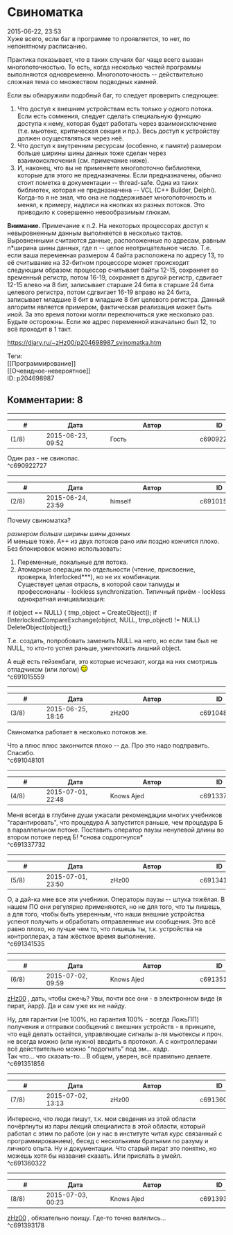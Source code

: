 Свиноматка
==========

  
2015-06-22, 23:53  
 Хуже всего, если баг в программе то проявляется, то нет, по непонятному расписанию.   
   
 Практика показывает, что в таких случаях баг чаще всего вызван многопоточностью. То есть, когда несколько частей программы выполняются одновременно. Многопоточность -- действительно сложная тема со множеством подводных камней.   
   
 Если вы обнаружили подобный баг, то следует проверить следующее:   
 1) Что доступ к внешним устройствам есть только у одного потока. Если есть сомнения, следует сделать специальную функцию доступа к нему, которая будет работать через взаимоисключение (т.е. мьютекс, критическая секция и пр.). Весь доступ к устройству должен осуществляться через неё.   
 2) Что доступ к внутренним ресурсам (особенно, к памяти) размером больше ширины шины данных тоже сделан через взаимоисключения (см. примечание ниже).   
 3) И, наконец, что вы не применяете многопоточно библиотеки, которые для этого не предназначены. Если предназначены, обычно стоит пометка в документации -- thread-safe. Одна из таких библиотек, которая не предназначена -- VCL (C++ Builder, Delphi). Когда-то я не знал, что она не поддерживает многопоточность и менял, к примеру, надписи на кнопках из разных потоков. Это приводило к совершенно невообразимым глюкам.   
   
  **Внимание.**  Примечание к п.2. На некоторых процессорах доступ к невыровненным данным выполняется в несколько тактов. Выровненными считаются данные, расположенные по адресам, равным n\*ширина шины данных, где n -- целое неотрицательное число. Т.е. если ваша переменная размером 4 байта расположена по адресу 13, то её считывание на 32-битном процессоре может происходит следующим образом: процессор считывает байты 12-15, сохраняет во временный регистр, потом 16-19, сохраняет в другой регистр, сдвигает 12-15 влево на 8 бит, записывает старшие 24 бита в старшие 24 бита целевого регистра, потом сдгвигает 16-19 вправо на 24 бита, записывает младшие 8 бит в младшие 8 бит целевого регистра. Данный алгоритм является примером, фактическая реализация может быть иной. За это время потоки могли переключиться уже несколько раз. Будьте осторожны. Если же адрес переменной изначально был 12, то всё проходит в 1 такт.   
  
<https://diary.ru/~zHz00/p204698987_svinomatka.htm>  
  
Теги:  
[[Программирование]]  
[[Очевидное-невероятное]]  
ID: p204698987  


Комментарии: 8
--------------

  


---



|         #         |              Дата              |                     Автор                     |           ID           |
| --- | --- | --- | --- |
| (1/8) | 2015-06-23, 09:52 | Гость | c690922727 |

  
 Один раз - не свинопас.   
 ^c690922727

---



|         #         |              Дата              |                     Автор                     |           ID           |
| --- | --- | --- | --- |
| (2/8) | 2015-06-24, 23:59 | himself | c691015559 |

  
 Почему свиноматка?   
   
  *размером больше ширины шины данных*    
 И меньше тоже. A++ из двух потоков рано или поздно кончится плохо. Без блокировок можно использовать:   
 1. Переменные, локальные для потока.   
 2. Атомарные операции по отдельности (чтение, присвоение, проверка, Interlocked\*\*\*), но не их комбинации.   
 Существует целая отрасль, в которой свои талмуды и профессионалы - lockless synchronization. Типичный приём - lockless однократная инициализация:   
   
 if (object == NULL) { tmp\_object = CreateObject(); if (InterlockedCompareExchange(object, NULL, tmp\_object) != NULL) DeleteObject(object);}   
   
 Т.е. создать, попробовать заменить NULL на него, но если там был не NULL, то кто-то успел раньше, уничтожить лишний object.   
   
 А ещё есть гейзенбаги, это которые исчезают, когда на них смотришь отладчиком (или логом) ![:)](pics/3.gif)   
 ^c691015559

---



|         #         |              Дата              |                     Автор                     |           ID           |
| --- | --- | --- | --- |
| (3/8) | 2015-06-25, 18:16 | zHz00 | c691048101 |

  
 Свиноматка работает в несколько потоков же.   
   
 Что а плюс плюс закончится плохо -- да. Про это надо подправить. Спасибо.   
 ^c691048101

---



|         #         |              Дата              |                     Автор                     |           ID           |
| --- | --- | --- | --- |
| (4/8) | 2015-07-01, 22:48 | Knows Ajed | c691337732 |

  
 Меня всегда в глубине души ужасали рекомендации многих учебников "гарантировать", что процедура А запустится раньше, чем процедура Б в параллельном потоке. Поставить оператор паузы ненулевой длины во втором потоке перед Б! \*снова содрогнулся\*   
 ^c691337732

---



|         #         |              Дата              |                     Автор                     |           ID           |
| --- | --- | --- | --- |
| (5/8) | 2015-07-01, 23:50 | zHz00 | c691341535 |

  
 О, а дай-ка мне все эти учебники. Операторы паузы -- штука тяжёлая. В нашем ПО они регулярно применяются, но не для того, что ты пишешь, а для того, чтобы быть уверенным, что наши внешние устройства успеют получить и обработать отправленные им сообщения. Это всё равно плохо, но лучше чем то, что пишешь ты, т.к. устройства на контроллерах, а там жёсткое время выполнение.   
 ^c691341535

---



|         #         |              Дата              |                     Автор                     |           ID           |
| --- | --- | --- | --- |
| (6/8) | 2015-07-02, 09:59 | Knows Ajed | c691351856 |

  
  [zHz00](https://zHz00.diary.ru "Untitled")  , дать, чтобы сжечь? Увы, почти все они - в электронном виде (я пират, йарр). Да и сам уже их не найду.   
   
 Ну, для гарантии (не 100%, но гарантия 100% - всегда ЛожьПП) получения и отправки сообщений с внешних устройств - в принципе, что ещё делать остаётся, управляющие сигналы а-ля мьютексы и проч. не всегда можно (или нужно) вводить в протокол. А с контроллерами всё действительно можно "подогнать" под эм... кадр.   
 Так что... что сказать-то... В общем, уверен, всё правильно делаете.   
 ^c691351856

---



|         #         |              Дата              |                     Автор                     |           ID           |
| --- | --- | --- | --- |
| (7/8) | 2015-07-02, 13:13 | zHz00 | c691360322 |

  
 Интересно, что люди пишут, т.к. мои сведения из этой области почёрпнуты из пары лекций специалиста в этой области, который работал с этим по работе (он у нас в институте читал курс связанный с программированием), бесед с несколькими братьями по разуму и личного опыта. Ну и документации. Что старый пират это понятно, но можешь хотя бы названия сказать. Или прислать в умейл.   
 ^c691360322

---



|         #         |              Дата              |                     Автор                     |           ID           |
| --- | --- | --- | --- |
| (8/8) | 2015-07-03, 00:23 | Knows Ajed | c691393178 |

  
  [zHz00](https://zHz00.diary.ru "Untitled")  , обязательно поищу. Где-то точно валялись...   
 ^c691393178